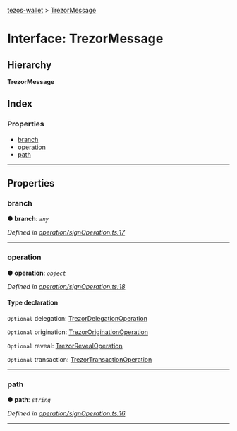 [tezos-wallet](../README.md) > [TrezorMessage](../interfaces/trezormessage.md)

# Interface: TrezorMessage

## Hierarchy

**TrezorMessage**

## Index

### Properties

* [branch](trezormessage.md#branch)
* [operation](trezormessage.md#operation)
* [path](trezormessage.md#path)

---

## Properties

<a id="branch"></a>

###  branch

**● branch**: *`any`*

*Defined in [operation/signOperation.ts:17](https://github.com/simplestaking/tezos-wallet/blob/456a549/src/operation/signOperation.ts#L17)*

___
<a id="operation"></a>

###  operation

**● operation**: *`object`*

*Defined in [operation/signOperation.ts:18](https://github.com/simplestaking/tezos-wallet/blob/456a549/src/operation/signOperation.ts#L18)*

#### Type declaration

`Optional`  delegation: [TrezorDelegationOperation](../#trezordelegationoperation)

`Optional`  origination: [TrezorOriginationOperation](../#trezororiginationoperation)

`Optional`  reveal: [TrezorRevealOperation](../#trezorrevealoperation)

`Optional`  transaction: [TrezorTransactionOperation](../#trezortransactionoperation)

___
<a id="path"></a>

###  path

**● path**: *`string`*

*Defined in [operation/signOperation.ts:16](https://github.com/simplestaking/tezos-wallet/blob/456a549/src/operation/signOperation.ts#L16)*

___


